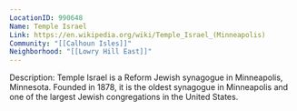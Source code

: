 ```yaml
---
LocationID: 990648
Name: Temple Israel
Link: https://en.wikipedia.org/wiki/Temple_Israel_(Minneapolis) 
Community: "[[Calhoun Isles]]"
Neighborhood: "[[Lowry Hill East]]"
---
```


Description:
Temple Israel is a Reform Jewish synagogue in Minneapolis, Minnesota. Founded in 1878, it is the oldest synagogue in Minneapolis and one of the largest Jewish congregations in the United States.

